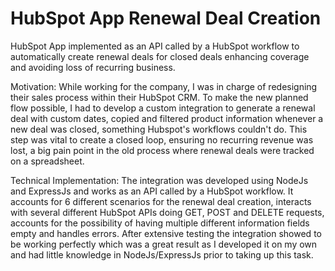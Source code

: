 # HubSpot App Renewal Deal Creation
HubSpot App implemented as an API called by a HubSpot workflow to automatically create renewal deals for closed deals enhancing coverage and avoiding loss of recurring business.

Motivation: 
While working for the company, I was in charge of redesigning their sales process within their HubSpot CRM. To make the new planned flow possible, I had to develop a custom integration to generate a renewal deal with custom dates, copied and filtered product information whenever a new deal was closed, something Hubspot's workflows couldn't do. This step was vital to create a closed loop, ensuring no recurring revenue was lost, a big pain point in the old process where renewal deals were tracked on a spreadsheet.

Technical Implementation: 
The integration was developed using NodeJs and ExpressJs and works as an API called by a HubSpot workflow. It accounts for 6 different scenarios for the renewal deal creation, interacts with several different HubSpot APIs doing GET, POST and DELETE requests, accounts for the possibility of having multiple different information fields empty and handles errors. After extensive testing the integration showed to be working perfectly which was a great result as I developed it on my own and had little knowledge in NodeJs/ExpressJs prior to taking up this task.

